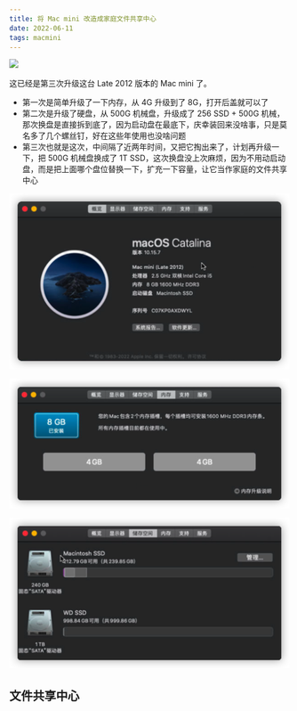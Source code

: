```yaml
---
title: 将 Mac mini 改造成家庭文件共享中心
date: 2022-06-11
tags: macmini
---
```


![](2022-06-11-macmini/image-20220611001110208.png)

这已经是第三次升级这台 Late 2012 版本的 Mac mini 了。

<!-- more -->

- 第一次是简单升级了一下内存，从 4G 升级到了 8G，打开后盖就可以了
- 第二次是升级了硬盘，从 500G 机械盘，升级成了 256 SSD + 500G 机械，那次换盘是直接拆到底了，因为启动盘在最底下，庆幸装回来没啥事，只是莫名多了几个螺丝钉，好在这些年使用也没啥问题
- 第三次也就是这次，中间隔了近两年时间，又把它掏出来了，计划再升级一下，把 500G 机械盘换成了 1T SSD，这次换盘没上次麻烦，因为不用动启动盘，而是把上面哪个盘位替换一下，扩充一下容量，让它当作家庭的文件共享中心

![](2022-06-11-macmini/iShot_2022-06-11_00.01.55.png)

![image-20220611000707216](2022-06-11-macmini/image-20220611000707216.png)

![](2022-06-11-macmini/iShot_2022-06-11_00.02.41.png)

## 文件共享中心




